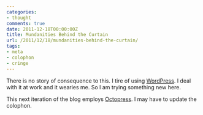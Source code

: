 ```yaml
---
categories:
- thought
comments: true
date: 2011-12-18T00:00:00Z
title: Mundanities Behind the Curtain
url: /2011/12/18/mundanities-behind-the-curtain/
tags:
- meta
- colophon
- cringe
---
```


There is no story of consequence to this. I tire of using [WordPress](https://wordpress.org). I deal with it at work and it wearies me. So I am trying something new here.

This next iteration of the blog employs [Octopress](https://octopress.org). I may have to update the colophon.
